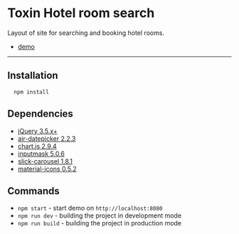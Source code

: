 # Toxin Hotel room search

  Layout of site for searching and booking hotel rooms.
  * [demo](https://iph9x.github.io/toxin-layout/)

***

## Installation

```
  npm install
```

## Dependencies

* [jQuery 3.5.x+](https://jquery.com)
* [air-datepicker 2.2.3](https://github.com/t1m0n/air-datepicker)
* [chart.js 2.9.4](https://github.com/chartjs/Chart.js)
* [inputmask 5.0.6](https://github.com/RobinHerbots/Inputmask)
* [slick-carousel 1.8.1](https://www.npmjs.com/package/slick-carousel)
* [material-icons 0.5.2](https://www.npmjs.com/package/material-icons)


## Commands

  * `npm start` - start demo on `http://localhost:8080`
  * `npm run dev` - building the project in development mode
  * `npm run build` - building the project in production mode


